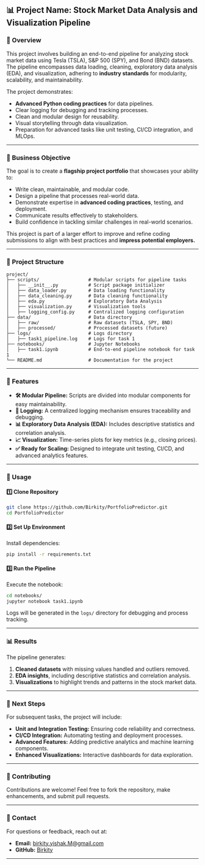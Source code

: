 ## **📊 Project Name: Stock Market Data Analysis and Visualization Pipeline**

### **🌟 Overview**

This project involves building an end-to-end pipeline for analyzing stock market data using Tesla (TSLA), S&P 500 (SPY), and Bond (BND) datasets. The pipeline encompasses data loading, cleaning, exploratory data analysis (EDA), and visualization, adhering to **industry standards** for modularity, scalability, and maintainability.

The project demonstrates:

- **Advanced Python coding practices** for data pipelines.
- Clear logging for debugging and tracking processes.
- Clean and modular design for reusability.
- Visual storytelling through data visualization.
- Preparation for advanced tasks like unit testing, CI/CD integration, and MLOps.

---

### **🎯 Business Objective**

The goal is to create a **flagship project portfolio** that showcases your ability to:

- Write clean, maintainable, and modular code.
- Design a pipeline that processes real-world data.
- Demonstrate expertise in **advanced coding practices**, testing, and deployment.
- Communicate results effectively to stakeholders.
- Build confidence in tackling similar challenges in real-world scenarios.

This project is part of a larger effort to improve and refine coding submissions to align with best practices and **impress potential employers.**

---

### **📂 Project Structure**

```
project/
├── scripts/                  # Modular scripts for pipeline tasks
│   ├── __init__.py           # Script package initializer
│   ├── data_loader.py        # Data loading functionality
│   ├── data_cleaning.py      # Data cleaning functionality
│   ├── eda.py                # Exploratory Data Analysis
│   ├── visualization.py      # Visualization tools
│   ├── logging_config.py     # Centralized logging configuration
├── data/                     # Data directory
│   ├── raw/                  # Raw datasets (TSLA, SPY, BND)
│   ├── processed/            # Processed datasets (future)
├── logs/                     # Logs directory
│   ├── task1_pipeline.log    # Logs for task 1
├── notebooks/                # Jupyter Notebooks
│   ├── task1.ipynb           # End-to-end pipeline notebook for task 1
└── README.md                 # Documentation for the project
```

---

### **🔧 Features**

- **🛠️ Modular Pipeline:** Scripts are divided into modular components for easy maintainability.
- **📜 Logging:** A centralized logging mechanism ensures traceability and debugging.
- **📊 Exploratory Data Analysis (EDA):** Includes descriptive statistics and correlation analysis.
- **📈 Visualization:** Time-series plots for key metrics (e.g., closing prices).
- **✅ Ready for Scaling:** Designed to integrate unit testing, CI/CD, and advanced analytics features.

---

### **🚀 Usage**

#### **1️⃣ Clone Repository**

```bash
git clone https://github.com/Birkity/PortfolioPredictor.git
cd PortfolioPredictor
```

#### **2️⃣ Set Up Environment**

Install dependencies:

```bash
pip install -r requirements.txt
```

#### **3️⃣ Run the Pipeline**

Execute the notebook:

```bash
cd notebooks/
jupyter notebook task1.ipynb
```

Logs will be generated in the `logs/` directory for debugging and process tracking.

---

### **📊 Results**

The pipeline generates:

1. **Cleaned datasets** with missing values handled and outliers removed.
2. **EDA insights**, including descriptive statistics and correlation analysis.
3. **Visualizations** to highlight trends and patterns in the stock market data.

---

### **🌟 Next Steps**

For subsequent tasks, the project will include:

- **Unit and Integration Testing:** Ensuring code reliability and correctness.
- **CI/CD Integration:** Automating testing and deployment processes.
- **Advanced Features:** Adding predictive analytics and machine learning components.
- **Enhanced Visualizations:** Interactive dashboards for data exploration.

---

### **🤝 Contributing**

Contributions are welcome! Feel free to fork the repository, make enhancements, and submit pull requests.

---

### **📧 Contact**

For questions or feedback, reach out at:

- **Email:** birkity.yishak.M@gmail.com
- **GitHub:** [Birkity](https://github.com/Birkity/PortfolioPredictor.git)

---

